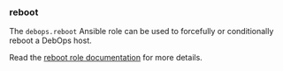 ### reboot

The `debops.reboot` Ansible role can be used to forcefully or
conditionally reboot a DebOps host.

Read the [reboot role documentation](https://docs.debops.org/en/HEAD/ansible/roles/reboot/) for more details.
